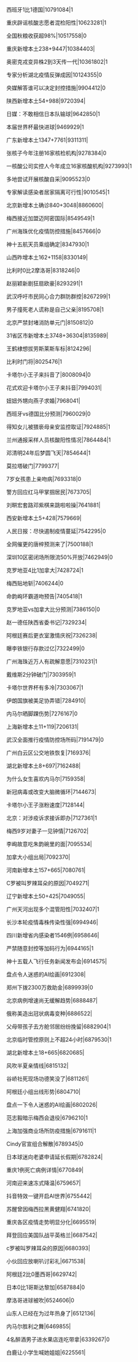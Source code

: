 西班牙1比1德国|10791084|1

重庆辟谣核酸志愿者混检阳性|10623281|1

全国秋粮收获超98%|10517558|0

重庆新增本土238+9447|10384403|

奥密克戎变异株2到3天传一代|10361802|1

专家分析湖北疫情反弹成因|10124355|0

央媒解答谁可以决定封控措施|9904412|0

陕西新增本土54+988|9720394|

日媒：不敢相信日本队输球|9642850|1

本届世界杯最快进球|9469929|1

广东新增本土1347+7761|9311311|

张核子今年注册16家核检机构|9278384|0

一核酸公司实控人今年成立16家核酸机构|9273993|1

多地尝试开展核酸自采|9095523|0

专家解读感染者居家隔离可行性|9010545|1

北京新增本土确诊840+3048|8860600|

梅西接近加盟迈阿密国际|8549549|1

广州海珠优化疫情防控措施|8457666|0

神十五航天员乘组确定|8347930|1

山西昨增本土162+1158|8330149|

比利时0比2摩洛哥|8318246|0

赵丽颖新剧狂扇欧豪|8293291|1

武汉呼吁市民同心合力群防群控|8267299|1

男子撞死老人谎称是自己父亲|8195708|1

北京严禁封堵消防单元门|8150812|0

31省区市新增本土3748+36304|8135989|

王鹤棣想拔劳斯莱斯车标|8124296|

比利时门将|8025476|1

卡塔尔小王子来抖音了|8008094|0

花式欢迎卡塔尔小王子来抖音|7994031|

妞妞外甥向燕子求婚|7968041|

西班牙vs德国比分预测|7960029|0

得知女儿被猥亵母亲安监控取证|7924885|1

兰州通报采样人员核酸阳性情况|7864484|1

邓清明24年后梦圆飞天|7854644|1

莫拉塔破门|7799377|

7岁女孩患上亲吻病|7693318|0

警方回应红马甲掌掴居民|7673705|

刘畊宏套路邓紫棋来跳啦啦操|7641881|

西安新增本土5+428|7579669|

人民日报：尽快遏制疫情蔓延|7542295|0

全网催更的唐梓预测来了|7500188|1

深圳10区密闭场所限流50%开放|7462949|0

克罗地亚4比1加拿大|7428724|1

梅西贴地斩|7406244|0

命韵峋环霸道吻预告|7405418|1

克罗地亚vs加拿大比分预测|7386150|0

赵一德任陕西省委书记|7329234|

阿根廷赛后更衣室激情庆祝|7326238|

曝李铁银行存款过亿|7322499|0

广州海珠近万人有疏解意愿|7310231|1

戴维斯2分钟破门|7303959|1

卡塔尔世界杯有多冷|7303067|1

伊朗国旗被美足协弄错|7284910|

内马尔晒脚踝伤势|7276167|0

上海新增本土11+119|7206131|

武汉全面推行疫情防控场所码|7191479|0

广州白云区公交地铁恢复|7169376|

湖北新增本土8+697|7162488|

为什么女生喜欢内马尔|7159358|

新冠病毒或改变大脑微循环|7144673|

卡塔尔小王子涨粉速度|7128144|

北京：对涉疫诉求接诉即办|7127361|1

梅西9岁对妻子一见钟情|7126702|

李峋故意吃朱韵碗里的面|7095534|

加拿大小组出局|7092370|

河南新增本土157+665|7080761|

C罗被叫罗辣耳朵的原因|7049271|

辽宁新增本土50+425|7049055|

广州天河出现多个混管阳性|7032407|1

长沙本轮疫情毒株传染性强|6994946|

四川新增省内感染者1546例|6958646|

严禁随意封控等加码行为|6944165|1

神十五载人飞行任务新闻发布会|6914575|

盘点令人迷惑的AI绘画|6912308|

郑州下拨2300万救助金|6899939|0

北京病例增速尚无缓解趋势|6888487|

俄称美造出冠状病毒变种|6886522|

父母带孩子去方舱邻居纷纷挽留|6882904|1

北京临时管控原则上不超24小时|6879530|1

湖北新增本土18+665|6820685|

风吹半夏亲情线|6815132|

谷峤社死现场功德笑没了|6811261|

阿根廷小组出线形势|6804710|

盘点一下令人迷惑的AI绘画|6802026|

范志毅暗示梅西会退役|6796210|1

上海加强商业场所防疫措施|6791611|1

Cindy官宣组合解散|6789345|0

日本球迷向老婆申请延长假期|6782824|

重庆1例死亡病例详情|6770849|

河南迎来速冻式降温|6759657|

抖音特效一键开启AI世界|6755442|

苏醒曾因梅西拉黑黄健翔|6741820|

重庆各区疫情走势明显分化|6695519|

拜登回应美国队战平英格兰|6687542|

c罗被叫罗辣耳朵的原因|6680393|

小伙回应放喇叭讨彩礼|6671538|

阿根廷2比0墨西哥|6629742|

日本0比1哥斯达黎加|6587884|0

摩洛哥进球被吹|6524606|0

山东人已经在为过年热身了|6512136|

内马尔胜利之舞|6469855|

4名醉酒男子进水果店连吃带拿|6339267|0

白鹿让小学生喊她姐姐|6225561|

